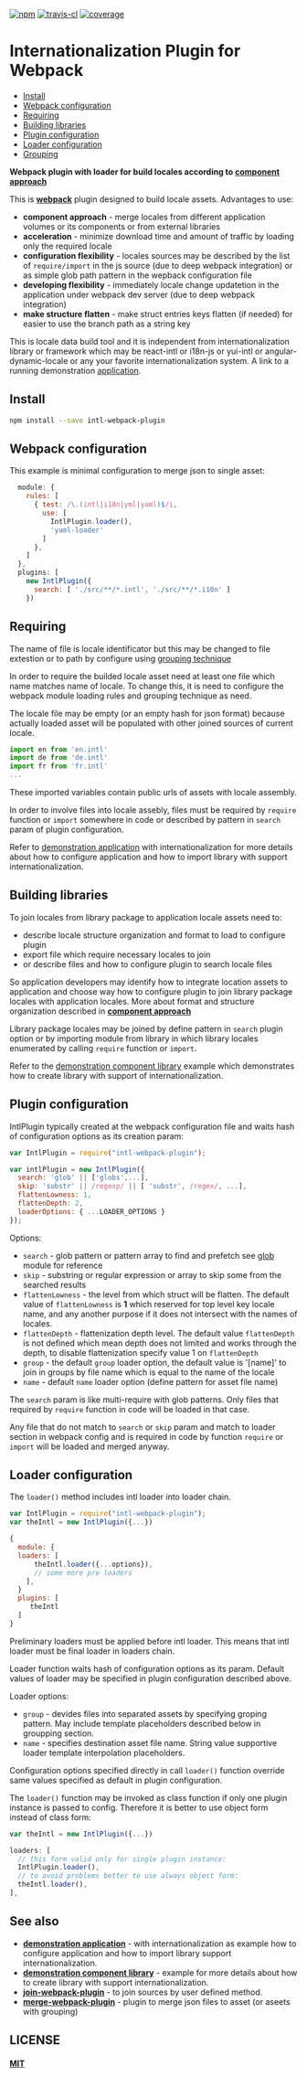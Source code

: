 [![npm][npm-image]][npm-url]
[![travis-cl][travis-image]][travis-url]
[![coverage][cover-image]][cover-url]

# Internationalization Plugin for Webpack


- [Install](#install)
- [Webpack configuration](#webpack-configuration)
- [Requiring](#requiring-and-library)
- [Building libraries](#building-libraries)
- [Plugin configuration](#plugin-configuration)
- [Loader configuration](#loader-configuration)
- [Grouping](#grouping)


**Webpack plugin with loader for build locales according to
[component approach](https://github.com/oklas/component-intl)**

This is **[webpack](https://webpack.js.org/)** plugin designed to build
locale assets. Advantages to use:

* **component approach** - merge locales from different application
  volumes or its components or from external libraries
* **acceleration** - minimize download time and amount of traffic
  by loading only the required locale
* **configuration flexibility** - locales sources may be described by the
  list of `require/import` in the js source (due to deep webpack integration)
  or as simple glob path pattern in the wepback configuration file
* **developing flexibility** - immediately locale change updatetion in the
  application under webpack dev server (due to deep webpack integration)
* **make structure flatten** - make struct entries keys flatten (if needed)
  for easier to use the branch path as a string key

This is locale data build tool and it is independent from internationalization
library or framework which may be react-intl or i18n-js or yui-intl
or angular-dynamic-locale or any your favorite internationalization system.
A link to a running demonstration
[application](https://oklas.github.io/component-intl-example/).


## Install

```bash
npm install --save intl-webpack-plugin
```


## Webpack configuration

This example is minimal configuration to merge json to single asset:

``` javascript
  module: {
    rules: [
      { test: /\.(intl|i18n|yml|yaml)$/i,
        use: [
          IntlPlugin.loader(),
          'yaml-loader'
        ]
      },
    ]
  },
  plugins: [
    new IntlPlugin({
      search: [ './src/**/*.intl', './src/**/*.i18n' ]
    })
```


## Requiring

The name of file is locale identificator but this may be changed to
file extestion or to path by configure using
[grouping technique](https://github.com/oklas/join-webpack-plugin#grouping)

In order to require the builded locale asset need at least one file which
name matches name of locale. To change this, it is need to configure the
webpack module loading rules and grouping technique as need.

The locale file may be empty (or an empty hash for json format) because
actually loaded asset will be populated with other joined sources of
current locale.


``` javascript
import en from 'en.intl'
import de from 'de.intl'
import fr from 'fr.intl'
...
```

These imported variables contain public urls of assets with locale assembly.

In order to involve files into locale assebly, files must be required by `require`
function or `import` somewhere in code or described by pattern in `search`
param of plugin configuration.

Refer to
[demonstration application](https://github.com/oklas/component-intl-example)
with internationalization for more details about how to configure application
and how to import library with support internationalization.


## Building libraries

To join locales from library package to application locale assets need to:

* describe locale structure organization and format to load to configure plugin
* export file which require necessary locales to join
* or describe files and how to configure plugin to search locale files

So application developers may identify how to integrate location assets to
application and choose way how to configure plugin to join library package
locales with application locales. More about format and structure organization
described in **[component approach](https://github.com/oklas/component-intl)**

Library package locales may be joined by define pattern in `search` plugin
option or by importing module from library in which library locales enumerated
by calling `require` function or `import`.

Refer to the
[demonstration component library](https://github.com/oklas/component-intl-welcome)
example which demonstrates how to create library with support of
internationalization.


## Plugin configuration

IntlPlugin typically created at the webpack configuration file and
waits hash of configuration options as its creation param:

``` javascript
var IntlPlugin = require("intl-webpack-plugin");

var intlPlugin = new IntlPlugin({
  search: 'glob' || ['globs',...],
  skip: 'substr' || /regexp/ || [ 'substr', /regex/, ...],
  flattenLowness: 1,
  flattenDepth: 2,
  loaderOptions: { ...LOADER_OPTIONS }
});
```

Options:

* `search` - glob pattern or pattern array to find and prefetch
  see [glob](https://www.npmjs.com/package/glob) module for reference
* `skip` - substring or regular expression or array to skip some from
  the searched results
* `flattenLowness` - the level from which struct will be flatten.
  The default value of `flattenLowness` is **1** which reserved for top level
  key locale name, and any another purpose if it does not intersect with
  the names of locales.
* `flattenDepth` - flattenization depth level. The default value `flattenDepth`
  is not defined which mean depth does not limited and works through the depth,
  to disable flattenization specify value 1 on `flattenDepth`
* `group` - the default `group` loader option, the default value is '[name]'
  to join in groups by file name which is equal to the name of the locale
* `name` - default `name` loader option (define pattern for asset file name)

The `search` param is like multi-require with glob patterns.
Only files that required by `require` function in code
will be loaded in that case.

Any file that do not match to `search` or `skip` param and
match to loader section in webpack config and is required in code
by function `require` or `import` will be loaded and merged anyway.


## Loader configuration

The `loader()` method includes intl loader into loader chain.

``` javascript
var IntlPlugin = require("intl-webpack-plugin");
var theIntl = new IntlPlugin({...})

{
  module: {
  loaders: [
      theIntl.loader({...options}),
      // some more pre loaders
    ],
  }
  plugins: [
     theIntl
  ]
}

```

Preliminary loaders must be applied before intl loader. This means that
intl loader must be final loader in loaders chain.

Loader function waits hash of configuration options as its param.
Default values of loader may be specified in plugin configuration
described above.

Loader options:

* `group` - devides files into separated assets by specifying
  groping pattern. May include template placeholders described
  below in groupping section.
* `name` - specifies destination asset file name. String value
  supportive loader template interpolation placeholders.

Configuration options specified directly in call `loader()` function
override same values specified as default in plugin configuration.


The `loader()` function may be invoked as class function if only one plugin
instance is passed to config. Therefore it is better to use object form
instead of class form:

``` javascript
var theIntl = new IntlPlugin({...})

loaders: [
  // this form valid only for single plugin instance:
  IntlPlugin.loader(),
  // to avoid problems better to use always object form:
  theIntl.loader(),
],
```


## See also

* **[demonstration application](https://github.com/oklas/component-intl-example)** -
  with internationalization as example how to configure application and
  how to import library support internationalization.
* **[demonstration component library](https://github.com/oklas/component-intl-welcome)** -
  example for more details about how to create library with support
  internationalization.
* **[join-webpack-plugin](https://github.com/oklas/join-webpack-plugin)** -
  to join sources by user defined method.
* **[merge-webpack-plugin](https://github.com/oklas/merge-webpack-plugin)** -
  plugin to merge json files to asset (or aseets with grouping)


## LICENSE

#### [MIT](./LICENSE.md)

[npm-image]: https://img.shields.io/npm/v/intl-webpack-plugin.svg
[npm-url]: https://npmjs.com/package/intl-webpack-plugin
[travis-image]: https://travis-ci.org/oklas/intl-webpack-plugin.svg
[travis-url]: https://travis-ci.org/oklas/intl-webpack-plugin
[cover-image]: https://img.shields.io/codecov/c/github/oklas/intl-webpack-plugin.svg
[cover-url]: https://codecov.io/gh/oklas/intl-webpack-plugin